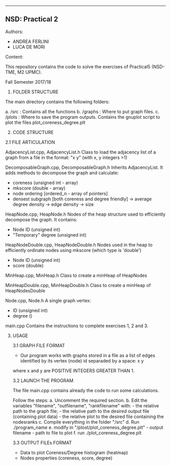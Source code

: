 --------------------
NSD: Practical 2
--------------------

Authors:
- ANDREA FERLINI
- LUCA DE MORI

Content:

This repository contains the code to solve the exercises of Practical5 (NSD-TME, M2 UPMC).

Fall Semester 2017/18


1. FOLDER STRUCTURE

The main directory contains the following folders:
	
a. /src   	: Contains all the functions
b. /graphs 	: Where to put graph files.
c. /plots 	: Where to save the program outputs. Contains the gnuplot script to plot the files plot_coreness_degree.plt
	

2. CODE STRUCTURE

2.1 FILE ARTICULATION

AdjacencyList.cpp, AdjacencyList.h
Class to load the adjacency list of a graph from a file in the format: 
"x y" (with x, y integers >1)

DecomposableGraph.cpp, DecomposableGraph.h
Inherits AdjacencyList. It adds methods to decompose the graph and calculate:
- coreness (unsigned int - array)
- mkscore (double - array)
- node ordering [ordered_n - array of pointers]
- densest subgraph [both coreness and degree friendly]
	-> average degree density
	-> edge density
	-> size

HeapNode.cpp, HeapNode.h
Nodes of the heap structure used to efficiently decompose the graph. It contains:
- Node ID (unsigned int)
- "Temporary" degree (unsigned int)

HeapNodeDouble.cpp, HeapNodeDouble.h
Nodes used in the heap to efficiently ordinate nodes using mkscore (which type is 'double')
- Node ID (unsigned int)
- score (double)

MinHeap.cpp, MinHeap.h
Class to create a minHeap of HeapNodes

MinHeapDouble.cpp, MinHeapDouble.h
Class to create a minHeap of HeapNodesDouble

Node.cpp, Node.h
A single graph vertex:
- ID (unsigned int)
- degree ()

main.cpp
Contains the instructions to complete exercises 1, 2 and 3.

	

3. USAGE
	
	3.1 GRAPH FILE FORMAT

	- Our program works with graphs stored in a file as a list of edges identified by its vertex (node) id separaded by a space:
		x y

	where x and y are POSITIVE INTEGERS GREATER THAN 1.

	3.2 LAUNCH THE PROGRAM

	The file main.cpp contains already the code to run some calculations.

	Follow the steps:
		a. Uncomment the required section.
		b. Edit the variables "filename", "outfilename", "rankfilename" with:
			- the relative path to the graph file;
			- the relative path to the desired output file (containing plot data)
			- the relative plot to the desired file containing the nodesranks
		c. Compile everything in the folder "/src"
		d. Run ./program_name
		e. modify in "/plost/plot_coreness_degree.plt"
		 - output filename
		 - path to file to plot 
		f. run ./plot_coreness_degree.plt

	3.3 OUTPUT FILEs FORMAT
	- Data to plot Coreness/Degree histogram (heatmap)
	<degree> <coreness> <occurrencies>
	- Nodes properties (coreness, score, degree)
	<ID> <degree> <coreness> <mkscore>


